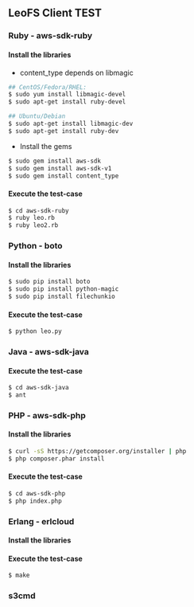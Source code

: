 ## LeoFS Client TEST

### Ruby - aws-sdk-ruby
#### Install the libraries

* content_type depends on libmagic

```bash
## CentOS/Fedora/RHEL: 
$ sudo yum install libmagic-devel
$ sudo apt-get install ruby-devel

## Ubuntu/Debian
$ sudo apt-get install libmagic-dev
$ sudo apt-get install ruby-dev
```

* Install the gems

```bash
$ sudo gem install aws-sdk
$ sudo gem install aws-sdk-v1
$ sudo gem install content_type
```

#### Execute the test-case

```bash
$ cd aws-sdk-ruby
$ ruby leo.rb
$ ruby leo2.rb
``` 

### Python - boto
#### Install the libraries

```bash
$ sudo pip install boto
$ sudo pip install python-magic
$ sudo pip install filechunkio
```

#### Execute the test-case

```bash
$ python leo.py
```

### Java - aws-sdk-java
#### Execute the test-case

```bash
$ cd aws-sdk-java
$ ant
```

### PHP - aws-sdk-php
#### Install the libraries

```bash
$ curl -sS https://getcomposer.org/installer | php
$ php composer.phar install
```

#### Execute the test-case

```bash
$ cd aws-sdk-php
$ php index.php
```

### Erlang - erlcloud
#### Install the libraries

#### Execute the test-case

```bash
$ make 
```
### s3cmd
